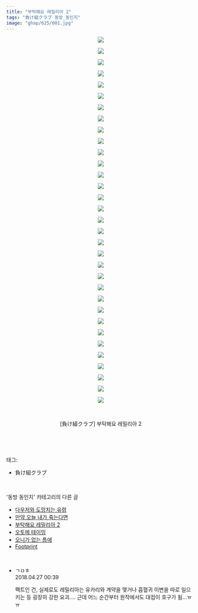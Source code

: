 ```yaml
---
title: "부탁해요 레밀리아 2"
tags: "負け組クラブ 동방_동인지"
image: "ghap/625/001.jpg"
---
```

<div class="article">
<p style="text-align: center; clear: none; float: none;"><img src="{{ site.nasurl }}/ghap/625/001.jpg"/></p>
<p style="text-align: center; clear: none; float: none;"><img src="{{ site.nasurl }}/ghap/625/002.jpg"/></p>
<p style="text-align: center; clear: none; float: none;"><img src="{{ site.nasurl }}/ghap/625/003.jpg"/></p>
<p style="text-align: center; clear: none; float: none;"><img src="{{ site.nasurl }}/ghap/625/004.jpg"/></p>
<p style="text-align: center; clear: none; float: none;"><img src="{{ site.nasurl }}/ghap/625/005.jpg"/></p>
<p style="text-align: center; clear: none; float: none;"><img src="{{ site.nasurl }}/ghap/625/006.jpg"/></p>
<p style="text-align: center; clear: none; float: none;"><img src="{{ site.nasurl }}/ghap/625/007.jpg"/></p>
<p style="text-align: center; clear: none; float: none;"><img src="{{ site.nasurl }}/ghap/625/008.jpg"/></p>
<p style="text-align: center; clear: none; float: none;"><img src="{{ site.nasurl }}/ghap/625/009.jpg"/></p>
<p style="text-align: center; clear: none; float: none;"><img src="{{ site.nasurl }}/ghap/625/010.jpg"/></p>
<p style="text-align: center; clear: none; float: none;"><img src="{{ site.nasurl }}/ghap/625/011.jpg"/></p>
<p style="text-align: center; clear: none; float: none;"><img src="{{ site.nasurl }}/ghap/625/012.jpg"/></p>
<p style="text-align: center; clear: none; float: none;"><img src="{{ site.nasurl }}/ghap/625/013.jpg"/></p>
<p style="text-align: center; clear: none; float: none;"><img src="{{ site.nasurl }}/ghap/625/014.jpg"/></p>
<p style="text-align: center; clear: none; float: none;"><img src="{{ site.nasurl }}/ghap/625/015.jpg"/></p>
<p style="text-align: center; clear: none; float: none;"><img src="{{ site.nasurl }}/ghap/625/016.jpg"/></p>
<p style="text-align: center; clear: none; float: none;"><img src="{{ site.nasurl }}/ghap/625/017.jpg"/></p>
<p style="text-align: center; clear: none; float: none;"><img src="{{ site.nasurl }}/ghap/625/018.jpg"/></p>
<p style="text-align: center; clear: none; float: none;"><img src="{{ site.nasurl }}/ghap/625/019.jpg"/></p>
<p style="text-align: center; clear: none; float: none;"><img src="{{ site.nasurl }}/ghap/625/020.jpg"/></p>
<p style="text-align: center; clear: none; float: none;"><img src="{{ site.nasurl }}/ghap/625/021.jpg"/></p>
<p style="text-align: center; clear: none; float: none;"><img src="{{ site.nasurl }}/ghap/625/022.jpg"/></p>
<p style="text-align: center; clear: none; float: none;"><img src="{{ site.nasurl }}/ghap/625/023.jpg"/></p>
<p style="text-align: center; clear: none; float: none;"><img src="{{ site.nasurl }}/ghap/625/024.jpg"/></p>
<p style="text-align: center; clear: none; float: none;"><img src="{{ site.nasurl }}/ghap/625/025.jpg"/></p>
<p style="text-align: center; clear: none; float: none;"><img src="{{ site.nasurl }}/ghap/625/026.jpg"/></p>
<p style="text-align: center; clear: none; float: none;"><img src="{{ site.nasurl }}/ghap/625/027.jpg"/></p>
<p style="text-align: center; clear: none; float: none;"><img src="{{ site.nasurl }}/ghap/625/028.jpg"/></p>
<p style="text-align: center; clear: none; float: none;"><img src="{{ site.nasurl }}/ghap/625/029.jpg"/></p>
<p style="text-align: center; clear: none; float: none;"><img src="{{ site.nasurl }}/ghap/625/030.jpg"/></p>
<p style="text-align: center; clear: none; float: none;"><img src="{{ site.nasurl }}/ghap/625/031.jpg"/></p>
<p style="text-align: center; clear: none; float: none;"><img src="{{ site.nasurl }}/ghap/625/032.jpg"/></p>
<p style="text-align: center; clear: none; float: none;"><img src="{{ site.nasurl }}/ghap/625/033.jpg"/></p>
<p style="text-align: center; clear: none; float: none;"><br/></p>
<p style="text-align: center; clear: none; float: none;">[負け組クラブ] 부탁해요 레밀리아 2</p>
<p><br/></p>
</div><br/>
<div class="tagTrail">
<p>태그: </p>
<ul>
<li>負け組クラブ</li>
</ul>
</div><br/>
<div class="another">
<p>'동방 동인지' 카테고리의 다른 글</p>
<ul>
<li><a href="/2016-07-02-ghap_627">다우저와 도망치는 유령</a></li>
<li><a href="/2016-07-01-ghap_626">만약 오늘 내가 죽는다면</a></li>
<li><a href="/2016-07-01-ghap_625">부탁해요 레밀리아 2</a></li>
<li><a href="/2016-07-01-ghap_624">오토메 테이밍</a></li>
<li><a href="/2016-07-01-ghap_623">오니가 없는 틈에</a></li>
<li><a href="/2016-07-01-ghap_622">Footprint</a></li>
</ul>
</div><br/>
<div class="cb_module cb_fluid">
<div class="cb_wrt cb_profile">
<div class="comment">
<ul>
<li class="cb_thumb_off" id="comment15245814">
<div class="cb_comment_area">
<div class="cb_info_area">
<div class="cb_section">
<span class="cb_nick_name">ㄱㅁㅎ</span>
</div>
<div class="cb_section">
<span class="cb_date">2018.04.27 00:39 </span>
</div>
</div>
<div class="cb_dsc_comment">
<p class="cb_dsc">
											팩트인 건, 실제로도 레밀리아는 유카리와 계약을 맺거나 흡혈귀 이변을 따로 일으키는 등 굉장히 강한 요괴.... 근데 어느 순간부터 원작에서도 대접이 호구가 됨...ㅠㅠ
										</p>
</div>
</div></li>
</ul>
</div>
</div><!-- commentList close -->
</div><br/>
